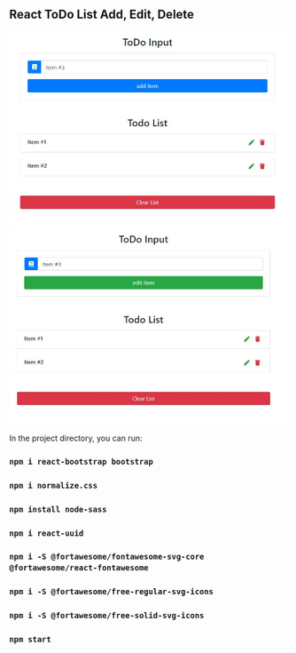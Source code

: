 ## React ToDo List Add, Edit, Delete

![Image alt](https://github.com/EvgeniyBudaev/react-edit-item/raw/master/public/images/readme1.jpg)
![Image alt](https://github.com/EvgeniyBudaev/react-edit-item/raw/master/public/images/readme2.jpg)

In the project directory, you can run:
### `npm i react-bootstrap bootstrap`
### `npm i normalize.css`
### `npm install node-sass`
### `npm i react-uuid`
### `npm i -S @fortawesome/fontawesome-svg-core @fortawesome/react-fontawesome`
### `npm i -S @fortawesome/free-regular-svg-icons`
### `npm i -S @fortawesome/free-solid-svg-icons`
### `npm start`

